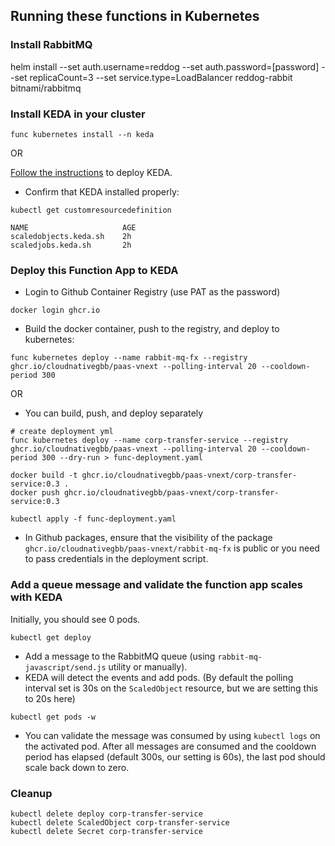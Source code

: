 ## Running these functions in Kubernetes

### Install RabbitMQ

helm install --set auth.username=reddog --set auth.password=[password] --set replicaCount=3 --set service.type=LoadBalancer reddog-rabbit bitnami/rabbitmq

### Install KEDA in your cluster

```cli
func kubernetes install --n keda
```

OR

[Follow the instructions](https://keda.sh/docs/2.0/deploy/) to deploy KEDA.

* Confirm that KEDA installed properly:

```cli
kubectl get customresourcedefinition

NAME                     AGE
scaledobjects.keda.sh    2h
scaledjobs.keda.sh       2h
```

### Deploy this Function App to KEDA

* Login to Github Container Registry (use PAT as the password)
```cli
docker login ghcr.io
```

* Build the docker container, push to the registry, and deploy to kubernetes:
```cli
func kubernetes deploy --name rabbit-mq-fx --registry ghcr.io/cloudnativegbb/paas-vnext --polling-interval 20 --cooldown-period 300
```

OR

* You can build, push, and deploy separately

```cli
# create deployment yml
func kubernetes deploy --name corp-transfer-service --registry ghcr.io/cloudnativegbb/paas-vnext --polling-interval 20 --cooldown-period 300 --dry-run > func-deployment.yaml

docker build -t ghcr.io/cloudnativegbb/paas-vnext/corp-transfer-service:0.3 .
docker push ghcr.io/cloudnativegbb/paas-vnext/corp-transfer-service:0.3

kubectl apply -f func-deployment.yaml
```

* In Github packages, ensure that the visibility of the package `ghcr.io/cloudnativegbb/paas-vnext/rabbit-mq-fx` is public or you need to pass credentials in the deployment script.

### Add a queue message and validate the function app scales with KEDA

Initially, you should see 0 pods.

```cli
kubectl get deploy
```

* Add a message to the RabbitMQ queue (using `rabbit-mq-javascript/send.js` utility or manually).
* KEDA will detect the events and add pods.  (By default the polling interval set is 30s on the `ScaledObject` resource, but we are setting this to 20s here)

```cli
kubectl get pods -w
```

* You can validate the message was consumed by using `kubectl logs` on the activated pod. After all messages are consumed and the cooldown period has elapsed (default 300s, our setting is 60s), the last pod should scale back down to zero.

### Cleanup

```cli
kubectl delete deploy corp-transfer-service
kubectl delete ScaledObject corp-transfer-service
kubectl delete Secret corp-transfer-service
```
